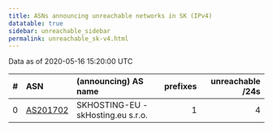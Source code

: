 ```yaml
---
title: ASNs announcing unreachable networks in SK (IPv4)
datatable: true
sidebar: unreachable_sidebar
permalink: unreachable_sk-v4.html
---
```


Data as of 2020-05-16 15:20:00 UTC


<div class="datatable-begin"></div>

|   # | ASN                                      | (announcing) AS name               |   prefixes |   unreachable /24s |
|----:|:-----------------------------------------|:-----------------------------------|-----------:|-------------------:|
|   0 | [AS201702](unreachable_AS201702-v4.html) | SKHOSTING-EU - skHosting.eu s.r.o. |          1 |                  4 |

<div class="datatable-end"></div>